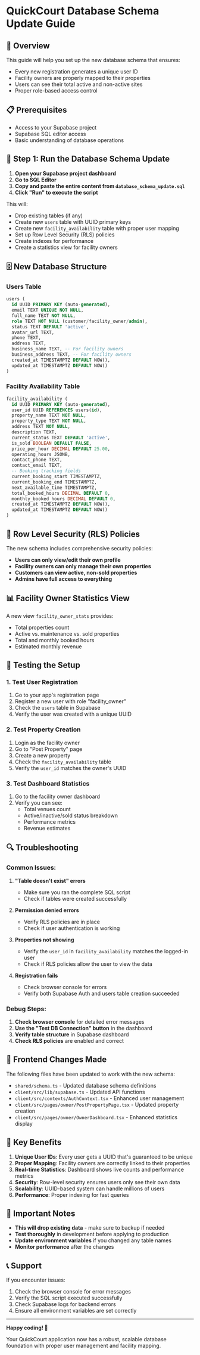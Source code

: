 # QuickCourt Database Schema Update Guide

## 🚀 Overview

This guide will help you set up the new database schema that ensures:
- Every new registration generates a unique user ID
- Facility owners are properly mapped to their properties
- Users can see their total active and non-active sites
- Proper role-based access control

## 📋 Prerequisites

- Access to your Supabase project
- Supabase SQL editor access
- Basic understanding of database operations

## 🔧 Step 1: Run the Database Schema Update

1. **Open your Supabase project dashboard**
2. **Go to SQL Editor**
3. **Copy and paste the entire content from `database_schema_update.sql`**
4. **Click "Run" to execute the script**

This will:
- Drop existing tables (if any)
- Create new `users` table with UUID primary keys
- Create new `facility_availability` table with proper user mapping
- Set up Row Level Security (RLS) policies
- Create indexes for performance
- Create a statistics view for facility owners

## 🗄️ New Database Structure

### Users Table
```sql
users (
  id UUID PRIMARY KEY (auto-generated),
  email TEXT UNIQUE NOT NULL,
  full_name TEXT NOT NULL,
  role TEXT NOT NULL (customer/facility_owner/admin),
  status TEXT DEFAULT 'active',
  avatar_url TEXT,
  phone TEXT,
  address TEXT,
  business_name TEXT, -- For facility owners
  business_address TEXT, -- For facility owners
  created_at TIMESTAMPTZ DEFAULT NOW(),
  updated_at TIMESTAMPTZ DEFAULT NOW()
)
```

### Facility Availability Table
```sql
facility_availability (
  id UUID PRIMARY KEY (auto-generated),
  user_id UUID REFERENCES users(id),
  property_name TEXT NOT NULL,
  property_type TEXT NOT NULL,
  address TEXT NOT NULL,
  description TEXT,
  current_status TEXT DEFAULT 'active',
  is_sold BOOLEAN DEFAULT FALSE,
  price_per_hour DECIMAL DEFAULT 25.00,
  operating_hours JSONB,
  contact_phone TEXT,
  contact_email TEXT,
  -- Booking tracking fields
  current_booking_start TIMESTAMPTZ,
  current_booking_end TIMESTAMPTZ,
  next_available_time TIMESTAMPTZ,
  total_booked_hours DECIMAL DEFAULT 0,
  monthly_booked_hours DECIMAL DEFAULT 0,
  created_at TIMESTAMPTZ DEFAULT NOW(),
  updated_at TIMESTAMPTZ DEFAULT NOW()
)
```

## 🔐 Row Level Security (RLS) Policies

The new schema includes comprehensive security policies:

- **Users can only view/edit their own profile**
- **Facility owners can only manage their own properties**
- **Customers can view active, non-sold properties**
- **Admins have full access to everything**

## 📊 Facility Owner Statistics View

A new view `facility_owner_stats` provides:
- Total properties count
- Active vs. maintenance vs. sold properties
- Total and monthly booked hours
- Estimated monthly revenue

## 🧪 Testing the Setup

### 1. Test User Registration
1. Go to your app's registration page
2. Register a new user with role "facility_owner"
3. Check the `users` table in Supabase
4. Verify the user was created with a unique UUID

### 2. Test Property Creation
1. Login as the facility owner
2. Go to "Post Property" page
3. Create a new property
4. Check the `facility_availability` table
5. Verify the `user_id` matches the owner's UUID

### 3. Test Dashboard Statistics
1. Go to the facility owner dashboard
2. Verify you can see:
   - Total venues count
   - Active/inactive/sold status breakdown
   - Performance metrics
   - Revenue estimates

## 🔍 Troubleshooting

### Common Issues:

1. **"Table doesn't exist" errors**
   - Make sure you ran the complete SQL script
   - Check if tables were created successfully

2. **Permission denied errors**
   - Verify RLS policies are in place
   - Check if user authentication is working

3. **Properties not showing**
   - Verify the `user_id` in `facility_availability` matches the logged-in user
   - Check if RLS policies allow the user to view the data

4. **Registration fails**
   - Check browser console for errors
   - Verify both Supabase Auth and users table creation succeeded

### Debug Steps:

1. **Check browser console** for detailed error messages
2. **Use the "Test DB Connection" button** in the dashboard
3. **Verify table structure** in Supabase dashboard
4. **Check RLS policies** are enabled and correct

## 📱 Frontend Changes Made

The following files have been updated to work with the new schema:

- `shared/schema.ts` - Updated database schema definitions
- `client/src/lib/supabase.ts` - Updated API functions
- `client/src/contexts/AuthContext.tsx` - Enhanced user management
- `client/src/pages/owner/PostPropertyPage.tsx` - Updated property creation
- `client/src/pages/owner/OwnerDashboard.tsx` - Enhanced statistics display

## 🎯 Key Benefits

1. **Unique User IDs**: Every user gets a UUID that's guaranteed to be unique
2. **Proper Mapping**: Facility owners are correctly linked to their properties
3. **Real-time Statistics**: Dashboard shows live counts and performance metrics
4. **Security**: Row-level security ensures users only see their own data
5. **Scalability**: UUID-based system can handle millions of users
6. **Performance**: Proper indexing for fast queries

## 🚨 Important Notes

- **This will drop existing data** - make sure to backup if needed
- **Test thoroughly** in development before applying to production
- **Update environment variables** if you changed any table names
- **Monitor performance** after the changes

## 📞 Support

If you encounter issues:
1. Check the browser console for error messages
2. Verify the SQL script executed successfully
3. Check Supabase logs for backend errors
4. Ensure all environment variables are set correctly

---

**Happy coding! 🎉**

Your QuickCourt application now has a robust, scalable database foundation with proper user management and facility mapping.
